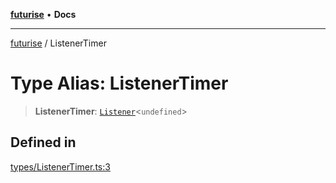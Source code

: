 [**futurise**](../README.md) • **Docs**

***

[futurise](../README.md) / ListenerTimer

# Type Alias: ListenerTimer

> **ListenerTimer**: [`Listener`](Listener.md)\<`undefined`\>

## Defined in

[types/ListenerTimer.ts:3](https://github.com/nevoland/futurise/blob/8a513686f5c22d687856d3646a9ab51e2997391d/lib/types/ListenerTimer.ts#L3)
